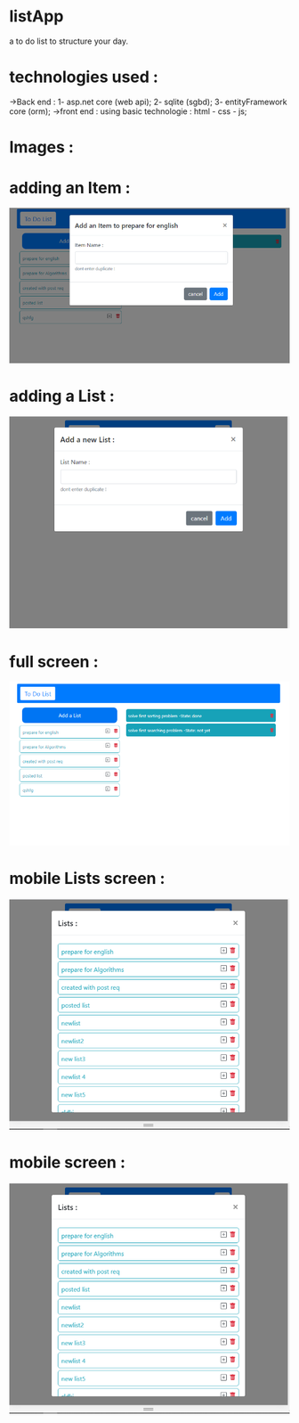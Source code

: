 # listApp
a to do list to structure your day. 
# technologies used :
  ->Back end :
      1- asp.net core (web api);
      2- sqlite (sgbd);
      3- entityFramework core (orm);
  ->front end :
      using basic technologie : html - css - js;
 # Images :
 # adding an Item :
 ![alt text](https://github.com/medfata/listApp/blob/main/images/addingItem.PNG)
 # adding a List :
 ![alt text](https://github.com/medfata/listApp/blob/main/images/addingList.PNG)
 # full screen :
 ![alt text](https://github.com/medfata/listApp/blob/main/images/allScreenCapture.PNG)
  # mobile Lists screen :
  ![alt text](https://github.com/medfata/listApp/blob/main/images/mobileList.PNG)
  # mobile screen :
  ![alt text](https://github.com/medfata/listApp/blob/main/images/mobileList.PNG)
